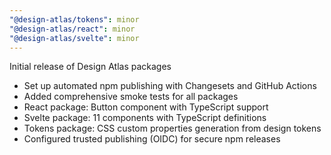 ```yaml
---
"@design-atlas/tokens": minor
"@design-atlas/react": minor
"@design-atlas/svelte": minor
---
```


Initial release of Design Atlas packages

- Set up automated npm publishing with Changesets and GitHub Actions
- Added comprehensive smoke tests for all packages
- React package: Button component with TypeScript support
- Svelte package: 11 components with TypeScript definitions
- Tokens package: CSS custom properties generation from design tokens
- Configured trusted publishing (OIDC) for secure npm releases